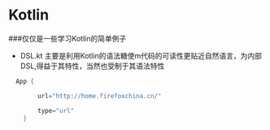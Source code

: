 # Kotlin
###仅仅是一些学习Kotlin的简单例子

- DSL.kt 主要是利用Kotlin的语法糖使m代码的可读性更贴近自然语言，为内部DSL,得益于其特性，当然也受制于其语法特性
```kotlin
  App {

        url="http://home.firefoxchina.cn/"

        type="url"
    }
```



